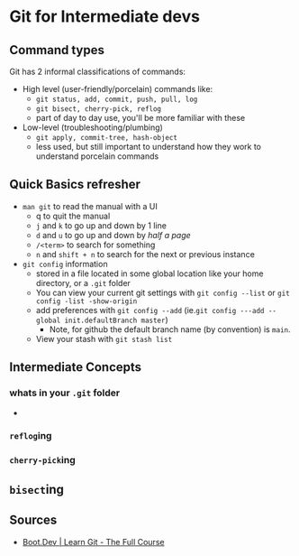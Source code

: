 # Git for Intermediate devs

## Command types

Git has 2 informal classifications of commands:

- High level (user-friendly/porcelain) commands like:
    - `git status, add, commit, push, pull, log`
    - `git bisect, cherry-pick, reflog`
    - part of day to day use, you'll be more familiar with these
- Low-level (troubleshooting/plumbing)
    - `git apply, commit-tree, hash-object`
    - less used, but still important to understand how they work to understand porcelain commands

## Quick Basics refresher

- `man git` to read the manual with a UI
    - q to quit the manual
    - `j` and `k` to go up and down by 1 line
    - `d` and `u` to go up and down by *half a page*
    - `/<term>` to search for something
    - `n` and `shift + n` to search for the next or previous instance
- `git config` information
    - stored in a file located in some global location like your home directory, or a `.git` folder
    - You can view your current git settings with `git config --list` or `git config -list -show-origin`
    - add preferences with `git config --add` (ie.`git config ---add --global init.defaultBranch master`)
        - Note, for github the default branch name (by convention) is `main`.
    - View your stash with `git stash list`

## Intermediate Concepts

### whats in your `.git` folder

- 

### `reflog`ing

### `cherry-pick`ing

## `bisect`ing


## Sources

- [Boot.Dev | Learn Git - The Full Course](https://youtu.be/rH3zE7VlIMs?si=m3pHJL5pGavN3M7j)
